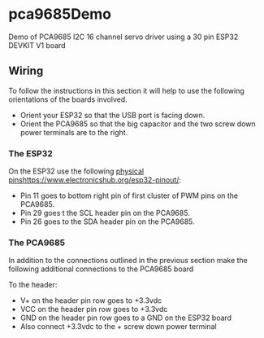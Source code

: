 # pca9685Demo
Demo of PCA9685 I2C 16 channel servo driver using a 30 pin ESP32 DEVKIT V1 board

## Wiring
To follow the instructions in this section it will help to use the following orientations of the boards involved. 
* Orient your ESP32 so that the USB port is facing down.
* Orient the PCA9685 so that the big capacitor and the two screw down power terminals  are to the right.

### The ESP32
On the ESP32 use the following [physical pins]()https://www.electronicshub.org/esp32-pinout/:
* Pin 11 goes to bottom right pin of first cluster of PWM pins on the PCA9685.  
* Pin 29 goes t the SCL header pin on the PCA9685.
* Pin 26 goes to the SDA header pin on the PCA9685.

### The PCA9685
In addition to the connections outlined in the previous section make the following additional connections to the PCA9685 board

To the header:
* V+ on the header pin row goes to +3.3vdc
* VCC on the header pin row goes to +3.3vdc
* GND on the header pin row goes to a GND on the ESP32 board
* Also connect +3.3vdc to the + screw down power terminal